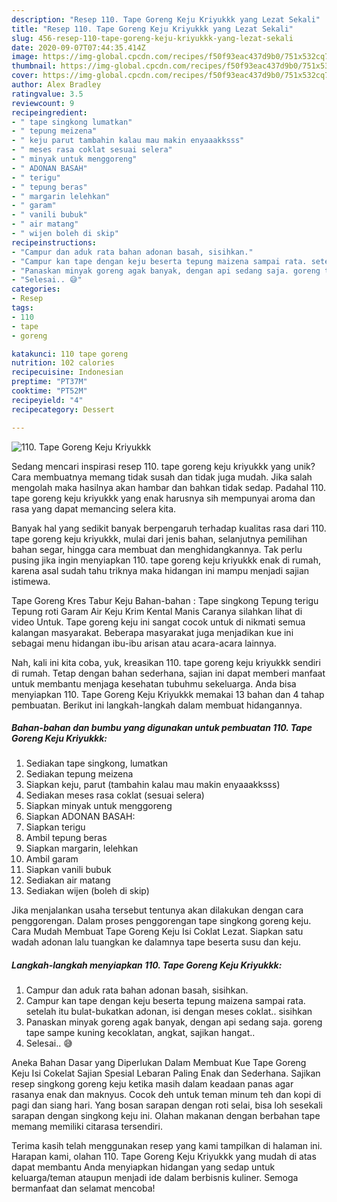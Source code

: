 ```yaml
---
description: "Resep 110. Tape Goreng Keju Kriyukkk yang Lezat Sekali"
title: "Resep 110. Tape Goreng Keju Kriyukkk yang Lezat Sekali"
slug: 456-resep-110-tape-goreng-keju-kriyukkk-yang-lezat-sekali
date: 2020-09-07T07:44:35.414Z
image: https://img-global.cpcdn.com/recipes/f50f93eac437d9b0/751x532cq70/110-tape-goreng-keju-kriyukkk-foto-resep-utama.jpg
thumbnail: https://img-global.cpcdn.com/recipes/f50f93eac437d9b0/751x532cq70/110-tape-goreng-keju-kriyukkk-foto-resep-utama.jpg
cover: https://img-global.cpcdn.com/recipes/f50f93eac437d9b0/751x532cq70/110-tape-goreng-keju-kriyukkk-foto-resep-utama.jpg
author: Alex Bradley
ratingvalue: 3.5
reviewcount: 9
recipeingredient:
- " tape singkong lumatkan"
- " tepung meizena"
- " keju parut tambahin kalau mau makin enyaaakksss"
- " meses rasa coklat sesuai selera"
- " minyak untuk menggoreng"
- " ADONAN BASAH"
- " terigu"
- " tepung beras"
- " margarin lelehkan"
- " garam"
- " vanili bubuk"
- " air matang"
- " wijen boleh di skip"
recipeinstructions:
- "Campur dan aduk rata bahan adonan basah, sisihkan."
- "Campur kan tape dengan keju beserta tepung maizena sampai rata. setelah itu bulat-bukatkan adonan, isi dengan meses coklat.. sisihkan"
- "Panaskan minyak goreng agak banyak, dengan api sedang saja. goreng tape sampe kuning kecoklatan, angkat, sajikan hangat.."
- "Selesai.. 😅"
categories:
- Resep
tags:
- 110
- tape
- goreng

katakunci: 110 tape goreng 
nutrition: 102 calories
recipecuisine: Indonesian
preptime: "PT37M"
cooktime: "PT52M"
recipeyield: "4"
recipecategory: Dessert

---
```



![110. Tape Goreng Keju Kriyukkk](https://img-global.cpcdn.com/recipes/f50f93eac437d9b0/751x532cq70/110-tape-goreng-keju-kriyukkk-foto-resep-utama.jpg)

Sedang mencari inspirasi resep 110. tape goreng keju kriyukkk yang unik? Cara membuatnya memang tidak susah dan tidak juga mudah. Jika salah mengolah maka hasilnya akan hambar dan bahkan tidak sedap. Padahal 110. tape goreng keju kriyukkk yang enak harusnya sih mempunyai aroma dan rasa yang dapat memancing selera kita.

Banyak hal yang sedikit banyak berpengaruh terhadap kualitas rasa dari 110. tape goreng keju kriyukkk, mulai dari jenis bahan, selanjutnya pemilihan bahan segar, hingga cara membuat dan menghidangkannya. Tak perlu pusing jika ingin menyiapkan 110. tape goreng keju kriyukkk enak di rumah, karena asal sudah tahu triknya maka hidangan ini mampu menjadi sajian istimewa.

Tape Goreng Kres Tabur Keju Bahan-bahan : Tape singkong Tepung terigu Tepung roti Garam Air Keju Krim Kental Manis Caranya silahkan lihat di video Untuk. Tape goreng keju ini sangat cocok untuk di nikmati semua kalangan masyarakat. Beberapa masyarakat juga menjadikan kue ini sebagai menu hidangan ibu-ibu arisan atau acara-acara lainnya.


Nah, kali ini kita coba, yuk, kreasikan 110. tape goreng keju kriyukkk sendiri di rumah. Tetap dengan bahan sederhana, sajian ini dapat memberi manfaat untuk membantu menjaga kesehatan tubuhmu sekeluarga. Anda bisa menyiapkan 110. Tape Goreng Keju Kriyukkk memakai 13 bahan dan 4 tahap pembuatan. Berikut ini langkah-langkah dalam membuat hidangannya.

<!--inarticleads1-->

##### Bahan-bahan dan bumbu yang digunakan untuk pembuatan 110. Tape Goreng Keju Kriyukkk:

1. Sediakan  tape singkong, lumatkan
1. Sediakan  tepung meizena
1. Siapkan  keju, parut (tambahin kalau mau makin enyaaakksss)
1. Sediakan  meses rasa coklat (sesuai selera)
1. Siapkan  minyak untuk menggoreng
1. Siapkan  ADONAN BASAH:
1. Siapkan  terigu
1. Ambil  tepung beras
1. Siapkan  margarin, lelehkan
1. Ambil  garam
1. Siapkan  vanili bubuk
1. Sediakan  air matang
1. Sediakan  wijen (boleh di skip)


Jika menjalankan usaha tersebut tentunya akan dilakukan dengan cara penggorengan. Dalam proses penggorengan tape singkong goreng keju. Cara Mudah Membuat Tape Goreng Keju Isi Coklat Lezat. Siapkan satu wadah adonan lalu tuangkan ke dalamnya tape beserta susu dan keju. 

<!--inarticleads2-->

##### Langkah-langkah menyiapkan 110. Tape Goreng Keju Kriyukkk:

1. Campur dan aduk rata bahan adonan basah, sisihkan.
1. Campur kan tape dengan keju beserta tepung maizena sampai rata. setelah itu bulat-bukatkan adonan, isi dengan meses coklat.. sisihkan
1. Panaskan minyak goreng agak banyak, dengan api sedang saja. goreng tape sampe kuning kecoklatan, angkat, sajikan hangat..
1. Selesai.. 😅


Aneka Bahan Dasar yang Diperlukan Dalam Membuat Kue Tape Goreng Keju Isi Cokelat Sajian Spesial Lebaran Paling Enak dan Sederhana. Sajikan resep singkong goreng keju ketika masih dalam keadaan panas agar rasanya enak dan maknyus. Cocok deh untuk teman minum teh dan kopi di pagi dan siang hari. Yang bosan sarapan dengan roti selai, bisa loh sesekali sarapan dengan singkong keju ini. Olahan makanan dengan berbahan tape memang memiliki citarasa tersendiri. 

Terima kasih telah menggunakan resep yang kami tampilkan di halaman ini. Harapan kami, olahan 110. Tape Goreng Keju Kriyukkk yang mudah di atas dapat membantu Anda menyiapkan hidangan yang sedap untuk keluarga/teman ataupun menjadi ide dalam berbisnis kuliner. Semoga bermanfaat dan selamat mencoba!
